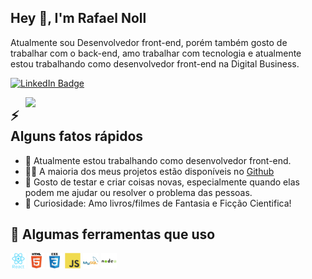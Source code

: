 

<h2>Hey 👋, <b>I'm Rafael Noll</b></h2>
<p>Atualmente sou Desenvolvedor front-end, porém também gosto de trabalhar com o back-end, amo trabalhar com tecnologia e atualmente estou 
  trabalhando como desenvolvedor front-end na Digital Business.
</p>
<p>
    <a href="https://www.linkedin.com/in/rafael-noll-ds/" target="_blank" rel="noreferrer"><img src="https://img.shields.io/badge/-@rafaelnoll-0077B5?style=flat-square&amp;labelColor=0077B5&amp;logo=LinkedIn&amp;link=https://www.linkedin.com/in/mazarafa/" alt="LinkedIn Badge"></a> 
</p>

<img align="right" src="https://media.giphy.com/media/9gISqB3tncMmY/giphy.gif" width="480" />
<h2>⚡️ Alguns fatos rápidos</h2>
<ul>
    <li>🔭 Atualmente estou trabalhando como desenvolvedor front-end.</li>
    <li>👨‍💻 A maioria dos meus projetos estão disponíveis no <a href="https://github.com/Rafaelnoll?tab=repositories">Github</a></li>
    <li>💬 Gosto de testar e criar coisas novas, especialmente quando elas podem me ajudar ou resolver o problema das pessoas.</li>
    <li>🎉 Curiosidade: Amo livros/filmes de Fantasia e Ficção Cientifica!</li>
</ul>
<h2>🚀 Algumas ferramentas que uso</h2>
<p align="left">
    <img src="https://raw.githubusercontent.com/devicons/devicon/master/icons/react/react-original-wordmark.svg" alt="react" width="25" height="25" />
    <img src="https://raw.githubusercontent.com/devicons/devicon/master/icons/html5/html5-original-wordmark.svg" alt="html5" width="25" height="25" />
    <img src="https://raw.githubusercontent.com/devicons/devicon/master/icons/css3/css3-original-wordmark.svg" alt="css3" width="25" height="25" />
    <img src="https://raw.githubusercontent.com/devicons/devicon/master/icons/javascript/javascript-original.svg" alt="javascript" width="25" height="25" />
    <img src="https://raw.githubusercontent.com/devicons/devicon/master/icons/mysql/mysql-original-wordmark.svg" alt="mysql" width="25" height="25" />
    <img src="https://raw.githubusercontent.com/devicons/devicon/master/icons/nodejs/nodejs-original-wordmark.svg" alt="nodejs" width="25" height="25" /> 
</p>
